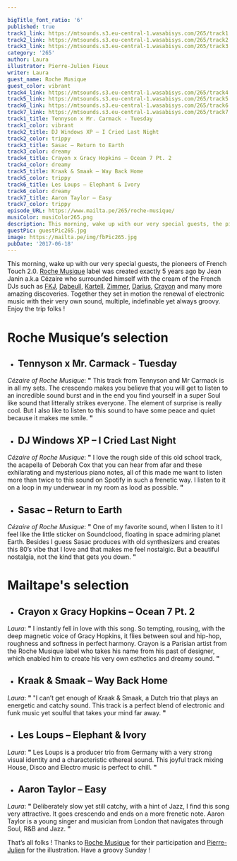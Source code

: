 ```yaml
---

bigTitle_font_ratio: '6'
published: true
track1_link: https://mtsounds.s3.eu-central-1.wasabisys.com/265/track1.mp3
track2_link: https://mtsounds.s3.eu-central-1.wasabisys.com/265/track2.mp3
track3_link: https://mtsounds.s3.eu-central-1.wasabisys.com/265/track3.mp3
category: '265'
author: Laura
illustrator: Pierre-Julien Fieux
writer: Laura
guest_name: Roche Musique
guest_color: vibrant
track4_link: https://mtsounds.s3.eu-central-1.wasabisys.com/265/track4.mp3
track5_link: https://mtsounds.s3.eu-central-1.wasabisys.com/265/track5.mp3
track6_link: https://mtsounds.s3.eu-central-1.wasabisys.com/265/track6.mp3
track7_link: https://mtsounds.s3.eu-central-1.wasabisys.com/265/track7.mp3
track1_title: Tennyson x Mr. Carmack - Tuesday
track1_color: vibrant
track2_title: DJ Windows XP – I Cried Last Night
track2_color: trippy
track3_title: Sasac – Return to Earth
track3_color: dreamy
track4_title: Crayon x Gracy Hopkins – Ocean 7 Pt. 2
track4_color: dreamy
track5_title: Kraak & Smaak – Way Back Home
track5_color: trippy
track6_title: Les Loups – Elephant & Ivory
track6_color: dreamy
track7_title: Aaron Taylor – Easy
track7_color: trippy
episode_URL: https://www.mailta.pe/265/roche-musique/
musiColor: musiColor265.png
description: This morning, wake up with our very special guests, the pioneers of French Touch 2.0. Roche Musique label was created exactly 5 years ago by Jean Janin a.k.a Cézaire who surrounded himself with the cream of the French DJs such as FKJ, Dabeull, Kartell, Zimmer, Darius, Crayon and many more amazing discoveries. Together they set in motion the renewal of electronic music with their very own sound, multiple, indefinable yet always groovy. Enjoy the trip folks !
guestPic: guestPic265.jpg
image: https://mailta.pe/img/fbPic265.jpg
pubDate: '2017-06-18'
---
```

This morning, wake up with our very special guests, the pioneers of French Touch 2.0. [Roche Musique](https://www.facebook.com/rochemusique/) label was created exactly 5 years ago by Jean Janin a.k.a Cézaire who surrounded himself with the cream of the French DJs such as [FKJ](https://soundcloud.com/fkj-2), [Dabeull](http://soundcloud.com/dabeull), [Kartell](https://soundcloud.com/kartell), [Zimmer](https://soundcloud.com/zimmermusic), [Darius](https://soundcloud.com/dariusofficial), [Crayon](https://soundcloud.com/crayonoff) and many more amazing discoveries. Together they set in motion the renewal of electronic music with their very own sound, multiple, indefinable yet always groovy. Enjoy the trip folks !


# **Roche Musique’s selection**

+ ## Tennyson x Mr. Carmack - Tuesday
_Cézaire of Roche Musique_: **"** This track from Tennyson and Mr Carmack is in all my sets. The crescendo makes you believe that you will get to listen to an incredible sound burst and in the end you find yourself in a super Soul like sound that litterally strikes everyone. The element of surprise is really cool. But I also like to listen to this sound to have some peace and quiet because it makes me smile. **"** 

+ ## DJ Windows XP – I Cried Last Night
_Cézaire of Roche Musique_: **"** I love the rough side of this old school track, the acapella of Deborah Cox that you can hear from afar and these exhilarating and mysterious piano notes, all of this made me want to listen more than twice to this sound on Spotify in such a frenetic way. I listen to it on a loop in my underwear in my room as lood as possible. **"** 

+ ## Sasac – Return to Earth
_Cézaire of Roche Musique_: **"** One of my favorite sound, when I listen to it I feel like the little sticker on Soundclood, floating in space admiring planet Earth. Besides I guess Sasac produces with old synthesizers and creates this 80’s vibe that I love and that makes me feel nostalgic. But a beautiful nostalgia, not the kind that gets you down. **"** 



# Mailtape's selection

+ ## Crayon x Gracy Hopkins – Ocean 7 Pt. 2
_Laura_: **"** I instantly fell in love with this song. So tempting, rousing, with the deep magnetic voice of Gracy Hopkins, it flies between soul and hip-hop, roughness and softness in perfect harmony. Crayon is a Parisian artist from the Roche Musique label who takes his name from his past of designer, which enabled him to create his very own esthetics and dreamy sound. **"**  

+ ## Kraak & Smaak – Way Back Home
_Laura_: **"** "I can’t get enough of Kraak & Smaak, a Dutch trio that plays an energetic and catchy sound. This track is a perfect blend of electronic and funk music yet soulful that takes your mind far away. **"** 

+ ## Les Loups – Elephant & Ivory
_Laura_: **"** Les Loups is a producer trio from Germany with a very strong visual identity and a characteristic ethereal sound. This joyful track mixing House, Disco and Electro music is perfect to chill. **"** 

+ ## Aaron Taylor – Easy
_Laura_: **"** Deliberately slow yet still catchy, with a hint of Jazz, I find this song very attractive. It goes crescendo and ends on a more frenetic note. Aaron Taylor is a young singer and musician from London that navigates through Soul, R&B and Jazz. **"** 


That’s all folks ! Thanks to [Roche Musique](https://soundcloud.com/rochemusique) for their participation and [Pierre-Julien](http://www.pierrejulienfieux.com) for the illustration. Have a groovy Sunday ! 
